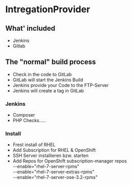 # IntregationProvider

## What' included
- Jenkins
- Gitlab

## The "normal" build process
- Check in the code to GitLab
- GitLab will start the Jenkins Build
- Jenkins provide your Code to the FTP-Server 
- Jenkins will create a tag in GitLab

### Jenkins 
- Composer 
- PHP Checks.....

### Install 
- Frest install of RHEL 
- Add Subscription for RHEL & OpenShift
- SSH Server installieren bzw. starten
- Add Repos for OpenShift
subscription-manager repos \
    --enable="rhel-7-server-rpms" \
    --enable="rhel-7-server-extras-rpms" \
    --enable="rhel-7-server-ose-3.2-rpms"
